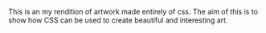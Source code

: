 This is an my rendition of artwork made entirely of css.
The aim of this is to show how CSS can be used to create
beautiful and interesting art.
